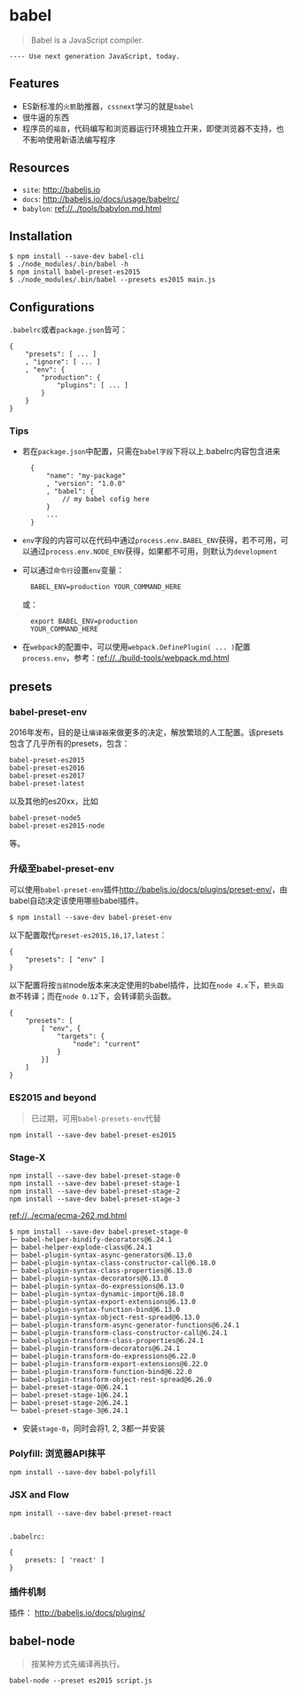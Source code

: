 # babel

> Babel is a JavaScript compiler.

`---- Use next generation JavaScript, today.`

## Features

* ES新标准的`火箭`助推器，`cssnext`学习的就是`babel`
* 很牛逼的东西
* 程序员的`福音`，代码编写和浏览器运行环境独立开来，即使浏览器不支持，也不影响使用新语法编写程序


## Resources

* `site`: <http://babeljs.io>
* `docs`: <http://babeljs.io/docs/usage/babelrc/>
* `babylon`: <ref://../tools/babylon.md.html>



## Installation

    $ npm install --save-dev babel-cli
    $ ./node_modules/.bin/babel -h
    $ npm install babel-preset-es2015
    $ ./node_modules/.bin/babel --presets es2015 main.js


## Configurations

`.babelrc`或者`package.json`皆可：

    {
        "presets": [ ... ]
        , "ignore": [ ... ] 
        , "env": {
            "production": {
                "plugins": [ ... ]
            }
        }
    }

### Tips

* 若在`package.json`中配置，只需在`babel字段`下将以上.babelrc内容包含进来

        {
            "name": "my-package"
            , "version": "1.0.0"
            , "babel": {
                // my babel cofig here
            }
            ...
        }

* `env`字段的内容可以在代码中通过`process.env.BABEL_ENV`获得，若不可用，可以通过`process.env.NODE_ENV`获得，如果都不可用，则默认为`development`
* 可以通过`命令行`设置`env`变量：
        
        BABEL_ENV=production YOUR_COMMAND_HERE

    或：

        export BABEL_ENV=production
        YOUR_COMMAND_HERE

* 在`webpack`的配置中，可以使用`webpack.DefinePlugin( ... )`配置`process.env`，参考：<ref://../build-tools/webpack.md.html>



## presets

### babel-preset-env

2016年发布，目的是让`编译器`来做更多的决定，解放繁琐的人工配置。该presets包含了几乎所有的presets，包含：

    babel-preset-es2015
    babel-preset-es2016
    babel-preset-es2017
    babel-preset-latest

以及其他的es20xx，比如

    babel-preset-node5
    babel-preset-es2015-node

等。

### 升级至babel-preset-env

可以使用`babel-preset-env`插件<http://babeljs.io/docs/plugins/preset-env/>，由babel自动决定该使用哪些babel插件。

    $ npm install --save-dev babel-preset-env 

以下配置取代`preset-es2015,16,17,latest`：

    {
        "presets": [ "env" ]
    }

以下配置将按`当前`node版本来决定使用的babel插件，比如在`node 4.x`下，`箭头函数`不转译；而在`node 0.12`下，会转译箭头函数。

    { 
        "presets": [
            [ "env", {
                "targets": {
                    "node": "current"
                }
            }]
        ]
    }





### ES2015 and beyond

> 已过期，可用`babel-presets-env`代替

    npm install --save-dev babel-preset-es2015


### Stage-X

    npm install --save-dev babel-preset-stage-0
    npm install --save-dev babel-preset-stage-1
    npm install --save-dev babel-preset-stage-2
    npm install --save-dev babel-preset-stage-3

<ref://../ecma/ecma-262.md.html>

    $ npm install --save-dev babel-preset-stage-0
    ├─ babel-helper-bindify-decorators@6.24.1
    ├─ babel-helper-explode-class@6.24.1
    ├─ babel-plugin-syntax-async-generators@6.13.0
    ├─ babel-plugin-syntax-class-constructor-call@6.18.0
    ├─ babel-plugin-syntax-class-properties@6.13.0
    ├─ babel-plugin-syntax-decorators@6.13.0
    ├─ babel-plugin-syntax-do-expressions@6.13.0
    ├─ babel-plugin-syntax-dynamic-import@6.18.0
    ├─ babel-plugin-syntax-export-extensions@6.13.0
    ├─ babel-plugin-syntax-function-bind@6.13.0
    ├─ babel-plugin-syntax-object-rest-spread@6.13.0
    ├─ babel-plugin-transform-async-generator-functions@6.24.1
    ├─ babel-plugin-transform-class-constructor-call@6.24.1
    ├─ babel-plugin-transform-class-properties@6.24.1
    ├─ babel-plugin-transform-decorators@6.24.1
    ├─ babel-plugin-transform-do-expressions@6.22.0
    ├─ babel-plugin-transform-export-extensions@6.22.0
    ├─ babel-plugin-transform-function-bind@6.22.0
    ├─ babel-plugin-transform-object-rest-spread@6.26.0
    ├─ babel-preset-stage-0@6.24.1
    ├─ babel-preset-stage-1@6.24.1
    ├─ babel-preset-stage-2@6.24.1
    └─ babel-preset-stage-3@6.24.1

* 安装`stage-0`，同时会将1, 2, 3都一并安装




### Polyfill: 浏览器API抹平

    npm install --save-dev babel-polyfill


### JSX and Flow

    npm install --save-dev babel-preset-react


    .babelrc: 

    {
        presets: [ 'react' ]
    }


### 插件机制 

插件： <http://babeljs.io/docs/plugins/>




## babel-node

> 按某种方式先编译再执行。

    babel-node --preset es2015 script.js





